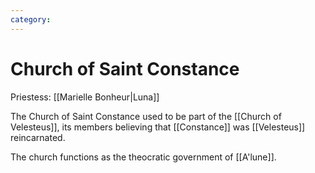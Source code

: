 ```yaml
---
category: 
---
```

# Church of Saint Constance

Priestess: [[Marielle Bonheur|Luna]]

The Church of Saint Constance used to be part of the [[Church of Velesteus]], its members believing that [[Constance]] was [[Velesteus]] reincarnated. 

The church functions as the theocratic government of [[A'lune]].

